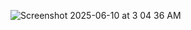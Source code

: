 ![Screenshot 2025-06-10 at 3 04 36 AM](https://github.com/user-attachments/assets/af62bed5-7de4-40aa-be6b-916dc72cffe3)
